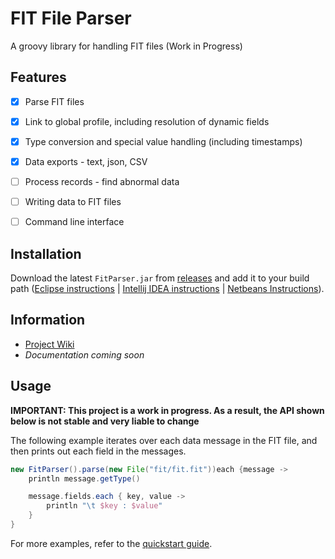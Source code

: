 # FIT File Parser

 A groovy library for handling FIT files (Work in Progress)

## Features
- [x] Parse FIT files
- [x] Link to global profile, including resolution of dynamic fields
- [X] Type conversion and special value handling (including timestamps)
- [X] Data exports - text, json, CSV
- [ ] Process records - find abnormal data
- [ ] Writing data to FIT files
- [ ] Command line interface


## Installation

Download the latest `FitParser.jar` from [releases](https://github.com/BenBanerjeeRichards/FIT-File-Parser/releases) and add it to your build path ([Eclipse instructions](http://stackoverflow.com/a/3280384/6023105) | [Intellij IDEA instructions](http://stackoverflow.com/a/16742141/6023105) | [Netbeans Instructions](http://webcache.googleusercontent.com/search?q=cache:https://gpraveenkumar.wordpress.com/2009/06/17/abc-to-import-a-jar-file-in-netbeans-6-5/)).

## Information
- [Project Wiki](http://benbanerjeerichards.github.io/FIT-File-Parser)
- _Documentation coming soon_


## Usage
**IMPORTANT: This project is a work in progress. As a result, the API shown below is not stable and very liable to change**

The following example iterates over each data message in the FIT file, and then prints out each field in the messages.

```groovy
new FitParser().parse(new File("fit/fit.fit"))each {message ->
    println message.getType()

    message.fields.each { key, value ->
        println "\t $key : $value"
    }
}
```

For more examples, refer to the [quickstart guide](http://benbanerjeerichards.github.io/FIT-File-Parser/quickstart).
